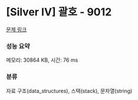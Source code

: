 # [Silver IV] 괄호 - 9012 

[문제 링크](https://www.acmicpc.net/problem/9012) 

### 성능 요약

메모리: 30864 KB, 시간: 76 ms

### 분류

자료 구조(data_structures), 스택(stack), 문자열(string)

